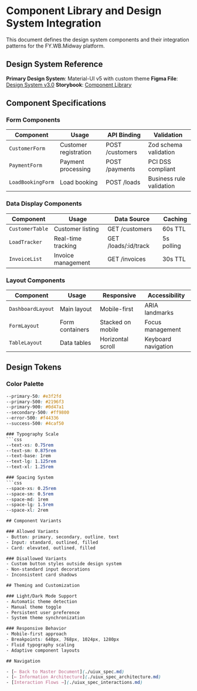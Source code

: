 # Component Library and Design System Integration

This document defines the design system components and their integration patterns for the FY.WB.Midway platform.

## Design System Reference

**Primary Design System**: Material-UI v5 with custom theme
**Figma File**: [Design System v3.0](https://figma.com/design-system)
**Storybook**: [Component Library](https://storybook.fywbmidway.com)

## Component Specifications

### Form Components
| Component | Usage | API Binding | Validation |
|-----------|-------|-------------|------------|
| `CustomerForm` | Customer registration | POST /customers | Zod schema validation |
| `PaymentForm` | Payment processing | POST /payments | PCI DSS compliant |
| `LoadBookingForm` | Load booking | POST /loads | Business rule validation |

### Data Display Components
| Component | Usage | Data Source | Caching |
|-----------|-------|-------------|---------|
| `CustomerTable` | Customer listing | GET /customers | 60s TTL |
| `LoadTracker` | Real-time tracking | GET /loads/:id/track | 5s polling |
| `InvoiceList` | Invoice management | GET /invoices | 30s TTL |

### Layout Components
| Component | Usage | Responsive | Accessibility |
|-----------|-------|------------|---------------|
| `DashboardLayout` | Main layout | Mobile-first | ARIA landmarks |
| `FormLayout` | Form containers | Stacked on mobile | Focus management |
| `TableLayout` | Data tables | Horizontal scroll | Keyboard navigation |

## Design Tokens

### Color Palette
```css
--primary-50: #e3f2fd
--primary-500: #2196f3
--primary-900: #0d47a1
--secondary-500: #ff9800
--error-500: #f44336
--success-500: #4caf50

### Typography Scale
```css
--text-xs: 0.75rem
--text-sm: 0.875rem
--text-base: 1rem
--text-lg: 1.125rem
--text-xl: 1.25rem

### Spacing System
```css
--space-xs: 0.25rem
--space-sm: 0.5rem
--space-md: 1rem
--space-lg: 1.5rem
--space-xl: 2rem

## Component Variants

### Allowed Variants
- Button: primary, secondary, outline, text
- Input: standard, outlined, filled
- Card: elevated, outlined, filled

### Disallowed Variants
- Custom button styles outside design system
- Non-standard input decorations
- Inconsistent card shadows

## Theming and Customization

### Light/Dark Mode Support
- Automatic theme detection
- Manual theme toggle
- Persistent user preference
- System theme synchronization

### Responsive Behavior
- Mobile-first approach
- Breakpoints: 640px, 768px, 1024px, 1280px
- Fluid typography scaling
- Adaptive component layouts

## Navigation

- [← Back to Master Document](./uiux_spec.md)
- [← Information Architecture](./uiux_spec_architecture.md)
- [Interaction Flows →](./uiux_spec_interactions.md)
